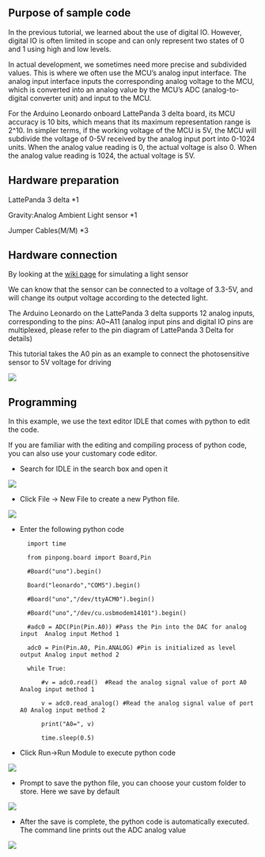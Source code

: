 ## Purpose of sample code

In the previous tutorial, we learned about the use of digital IO. However, digital IO is often limited in scope and can only represent two states of 0 and 1 using high and low levels. 

In actual development, we sometimes need more precise and subdivided values. This is where we often use the MCU’s analog input interface. The analog input interface inputs the corresponding analog voltage to the MCU, which is converted into an analog value by the MCU’s ADC (analog-to-digital converter unit) and input to the MCU. 

For the Arduino Leonardo onboard LattePanda 3 delta board, its MCU accuracy is 10 bits, which means that its maximum representation range is 2^10. In simpler terms, if the working voltage of the MCU is 5V, the MCU will subdivide the voltage of 0-5V received by the analog input port into 0-1024 units. When the analog value reading is 0, the actual voltage is also 0. When the analog value reading is 1024, the actual voltage is 5V.

## Hardware preparation

LattePanda 3 delta 					*1

Gravity:Analog Ambient Light sensor		*1

Jumper Cables(M/M)					*3

## Hardware connection

By looking at the [wiki page](https://www.dfrobot.com/wiki/index.php/DFRobot_Ambient_Light_Sensor_SKU:DFR0026) for simulating a light sensor

We can know that the sensor can be connected to a voltage of 3.3-5V, and will change its output voltage according to the detected light.

The Arduino Leonardo on the LattePanda 3 delta supports 12 analog inputs, corresponding to the pins: A0~A11 (analog input pins and digital IO pins are multiplexed, please refer to the pin diagram of LattePanda 3 Delta for details)

This tutorial takes the A0 pin as an example to connect the photosensitive sensor to 5V voltage for driving

 



![](https://img.dfrobot.com.cn/wiki/62b2fb5caa613609f271523c/80a2c0b3acb15109c3057931ffd3bf29.png)

 

 

## Programming

In this example, we use the text editor IDLE that comes with python to edit the code.

If you are familiar with the editing and compiling process of python code, you can also use your customary code editor.

 

- Search for IDLE in the search box and open it

![](https://img.dfrobot.com.cn/wiki/62b2fb5caa613609f271523c/4e6691a9e557c9cf243ccf6332785a32.png)

- Click File -> New File to create a new Python file.

![](https://img.dfrobot.com.cn/wiki/62b2fb5caa613609f271523c/39f9fd275ae7c3e3e09f836eec26f0e7.png)

- Enter the following python code

		import time
		
		from pinpong.board import Board,Pin
		
		#Board("uno").begin()        
		
		Board("leonardo","COM5").begin() 
		
		#Board("uno","/dev/ttyACM0").begin() 
		
		#Board("uno","/dev/cu.usbmodem14101").begin()  
		
		#adc0 = ADC(Pin(Pin.A0)) #Pass the Pin into the DAC for analog input  Analog input Method 1
		
		adc0 = Pin(Pin.A0, Pin.ANALOG) #Pin is initialized as level output Analog input method 2
		
		while True:
		
			#v = adc0.read()  #Read the analog signal value of port A0 Analog input method 1
		
			v = adc0.read_analog() #Read the analog signal value of port A0 Analog input method 2
		
			print("A0=", v)
		
			time.sleep(0.5)

 

 

 

 

-  Click Run->Run Module to execute python code

![](https://img.dfrobot.com.cn/wiki/62b2fb5caa613609f271523c/0f9eea40d12fe69f7b75e7eb05f04c9b.png)

 

-  Prompt to save the python file, you can choose your custom folder to store. Here we save by default

![](https://img.dfrobot.com.cn/wiki/62b2fb5caa613609f271523c/e6bf48cf07b83111000bb9383456836e.png)



- After the save is complete, the python code is automatically executed. The command line prints out the ADC analog value

![](https://img.dfrobot.com.cn/wiki/62b2fb5caa613609f271523c/0a22856870d05429b5740af75e9179c6.png)

 

 

 
